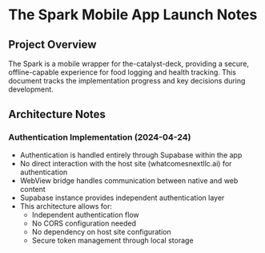 # The Spark Mobile App Launch Notes

## Project Overview
The Spark is a mobile wrapper for the-catalyst-deck, providing a secure, offline-capable experience for food logging and health tracking. This document tracks the implementation progress and key decisions during development.

## Architecture Notes

### Authentication Implementation (2024-04-24)
- Authentication is handled entirely through Supabase within the app
- No direct interaction with the host site (whatcomesnextllc.ai) for authentication
- WebView bridge handles communication between native and web content
- Supabase instance provides independent authentication layer
- This architecture allows for:
  - Independent authentication flow
  - No CORS configuration needed
  - No dependency on host site configuration
  - Secure token management through local storage 